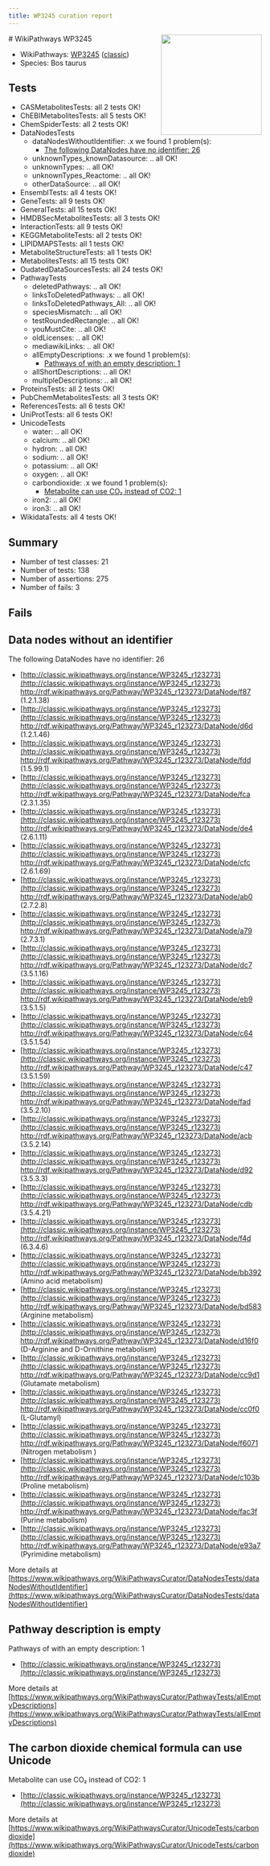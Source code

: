 ```yaml
---
title: WP3245 curation report
---
```


<img style="float: right; width: 200px" src="https://upload.wikimedia.org/wikipedia/commons/thumb/8/83/Wplogo_with_text_500.png/640px-Wplogo_with_text_500.png" />
# WikiPathways WP3245

* WikiPathways: [WP3245](https://wikipathways.org/pathways/WP3245) ([classic](https://classic.wikipathways.org/instance/WP3245))
* Species: Bos taurus
## Tests
* CASMetabolitesTests: all 2 tests OK!
* ChEBIMetabolitesTests: all 5 tests OK!
* ChemSpiderTests: all 2 tests OK!
* DataNodesTests
    * dataNodesWithoutIdentifier: .x we found 1 problem(s):
        * [The following DataNodes have no identifier: 26](#8792c4b5)
    * unknownTypes_knownDatasource: .. all OK!
    * unknownTypes: .. all OK!
    * unknownTypes_Reactome: .. all OK!
    * otherDataSource: .. all OK!
* EnsemblTests: all 4 tests OK!
* GeneTests: all 9 tests OK!
* GeneralTests: all 15 tests OK!
* HMDBSecMetabolitesTests: all 3 tests OK!
* InteractionTests: all 9 tests OK!
* KEGGMetaboliteTests: all 2 tests OK!
* LIPIDMAPSTests: all 1 tests OK!
* MetaboliteStructureTests: all 1 tests OK!
* MetabolitesTests: all 15 tests OK!
* OudatedDataSourcesTests: all 24 tests OK!
* PathwayTests
    * deletedPathways: .. all OK!
    * linksToDeletedPathways: .. all OK!
    * linksToDeletedPathways_All: .. all OK!
    * speciesMismatch: .. all OK!
    * testRoundedRectangle: .. all OK!
    * youMustCite: .. all OK!
    * oldLicenses: .. all OK!
    * mediawikiLinks: .. all OK!
    * allEmptyDescriptions: .x we found 1 problem(s):
        * [Pathways of with an empty description: 1](#798a4967)
    * allShortDescriptions: .. all OK!
    * multipleDescriptions: .. all OK!
* ProteinsTests: all 2 tests OK!
* PubChemMetabolitesTests: all 3 tests OK!
* ReferencesTests: all 6 tests OK!
* UniProtTests: all 6 tests OK!
* UnicodeTests
    * water: .. all OK!
    * calcium: .. all OK!
    * hydron: .. all OK!
    * sodium: .. all OK!
    * potassium: .. all OK!
    * oxygen: .. all OK!
    * carbondioxide: .x we found 1 problem(s):
        * [Metabolite can use CO₂ instead of CO2: 1](#d79fe328)
    * iron2: .. all OK!
    * iron3: .. all OK!
* WikidataTests: all 4 tests OK!


## Summary

* Number of test classes: 21
* Number of tests: 138
* Number of assertions: 275
* Number of fails: 3

## Fails

<a name="8792c4b5" />

## Data nodes without an identifier

The following DataNodes have no identifier: 26

* [http://classic.wikipathways.org/instance/WP3245_r123273](http://classic.wikipathways.org/instance/WP3245_r123273) http://rdf.wikipathways.org/Pathway/WP3245_r123273/DataNode/f87 (1.2.1.38)
* [http://classic.wikipathways.org/instance/WP3245_r123273](http://classic.wikipathways.org/instance/WP3245_r123273) http://rdf.wikipathways.org/Pathway/WP3245_r123273/DataNode/d6d (1.2.1.46)
* [http://classic.wikipathways.org/instance/WP3245_r123273](http://classic.wikipathways.org/instance/WP3245_r123273) http://rdf.wikipathways.org/Pathway/WP3245_r123273/DataNode/fdd (1.5.99.1)
* [http://classic.wikipathways.org/instance/WP3245_r123273](http://classic.wikipathways.org/instance/WP3245_r123273) http://rdf.wikipathways.org/Pathway/WP3245_r123273/DataNode/fca (2.3.1.35)
* [http://classic.wikipathways.org/instance/WP3245_r123273](http://classic.wikipathways.org/instance/WP3245_r123273) http://rdf.wikipathways.org/Pathway/WP3245_r123273/DataNode/de4 (2.6.1.11)
* [http://classic.wikipathways.org/instance/WP3245_r123273](http://classic.wikipathways.org/instance/WP3245_r123273) http://rdf.wikipathways.org/Pathway/WP3245_r123273/DataNode/cfc (2.6.1.69)
* [http://classic.wikipathways.org/instance/WP3245_r123273](http://classic.wikipathways.org/instance/WP3245_r123273) http://rdf.wikipathways.org/Pathway/WP3245_r123273/DataNode/ab0 (2.7.2.8)
* [http://classic.wikipathways.org/instance/WP3245_r123273](http://classic.wikipathways.org/instance/WP3245_r123273) http://rdf.wikipathways.org/Pathway/WP3245_r123273/DataNode/a79 (2.7.3.1)
* [http://classic.wikipathways.org/instance/WP3245_r123273](http://classic.wikipathways.org/instance/WP3245_r123273) http://rdf.wikipathways.org/Pathway/WP3245_r123273/DataNode/dc7 (3.5.1.16)
* [http://classic.wikipathways.org/instance/WP3245_r123273](http://classic.wikipathways.org/instance/WP3245_r123273) http://rdf.wikipathways.org/Pathway/WP3245_r123273/DataNode/eb9 (3.5.1.5)
* [http://classic.wikipathways.org/instance/WP3245_r123273](http://classic.wikipathways.org/instance/WP3245_r123273) http://rdf.wikipathways.org/Pathway/WP3245_r123273/DataNode/c64 (3.5.1.54)
* [http://classic.wikipathways.org/instance/WP3245_r123273](http://classic.wikipathways.org/instance/WP3245_r123273) http://rdf.wikipathways.org/Pathway/WP3245_r123273/DataNode/c47 (3.5.1.59)
* [http://classic.wikipathways.org/instance/WP3245_r123273](http://classic.wikipathways.org/instance/WP3245_r123273) http://rdf.wikipathways.org/Pathway/WP3245_r123273/DataNode/fad (3.5.2.10)
* [http://classic.wikipathways.org/instance/WP3245_r123273](http://classic.wikipathways.org/instance/WP3245_r123273) http://rdf.wikipathways.org/Pathway/WP3245_r123273/DataNode/acb (3.5.2.14)
* [http://classic.wikipathways.org/instance/WP3245_r123273](http://classic.wikipathways.org/instance/WP3245_r123273) http://rdf.wikipathways.org/Pathway/WP3245_r123273/DataNode/d92 (3.5.3.3)
* [http://classic.wikipathways.org/instance/WP3245_r123273](http://classic.wikipathways.org/instance/WP3245_r123273) http://rdf.wikipathways.org/Pathway/WP3245_r123273/DataNode/cdb (3.5.4.21)
* [http://classic.wikipathways.org/instance/WP3245_r123273](http://classic.wikipathways.org/instance/WP3245_r123273) http://rdf.wikipathways.org/Pathway/WP3245_r123273/DataNode/f4d (6.3.4.6)
* [http://classic.wikipathways.org/instance/WP3245_r123273](http://classic.wikipathways.org/instance/WP3245_r123273) http://rdf.wikipathways.org/Pathway/WP3245_r123273/DataNode/bb392 (Amino acid metabolism)
* [http://classic.wikipathways.org/instance/WP3245_r123273](http://classic.wikipathways.org/instance/WP3245_r123273) http://rdf.wikipathways.org/Pathway/WP3245_r123273/DataNode/bd583 (Arginine metabolism)
* [http://classic.wikipathways.org/instance/WP3245_r123273](http://classic.wikipathways.org/instance/WP3245_r123273) http://rdf.wikipathways.org/Pathway/WP3245_r123273/DataNode/d16f0 (D-Arginine and D-Ornithine metabolism)
* [http://classic.wikipathways.org/instance/WP3245_r123273](http://classic.wikipathways.org/instance/WP3245_r123273) http://rdf.wikipathways.org/Pathway/WP3245_r123273/DataNode/cc9d1 (Glutamate metabolism)
* [http://classic.wikipathways.org/instance/WP3245_r123273](http://classic.wikipathways.org/instance/WP3245_r123273) http://rdf.wikipathways.org/Pathway/WP3245_r123273/DataNode/cc0f0 (L-Glutamyl)
* [http://classic.wikipathways.org/instance/WP3245_r123273](http://classic.wikipathways.org/instance/WP3245_r123273) http://rdf.wikipathways.org/Pathway/WP3245_r123273/DataNode/f6071 (Nitrogen metabolism
)
* [http://classic.wikipathways.org/instance/WP3245_r123273](http://classic.wikipathways.org/instance/WP3245_r123273) http://rdf.wikipathways.org/Pathway/WP3245_r123273/DataNode/c103b (Proline metabolism)
* [http://classic.wikipathways.org/instance/WP3245_r123273](http://classic.wikipathways.org/instance/WP3245_r123273) http://rdf.wikipathways.org/Pathway/WP3245_r123273/DataNode/fac3f (Purine metabolism)
* [http://classic.wikipathways.org/instance/WP3245_r123273](http://classic.wikipathways.org/instance/WP3245_r123273) http://rdf.wikipathways.org/Pathway/WP3245_r123273/DataNode/e93a7 (Pyrimidine metabolism)


More details at [https://www.wikipathways.org/WikiPathwaysCurator/DataNodesTests/dataNodesWithoutIdentifier](https://www.wikipathways.org/WikiPathwaysCurator/DataNodesTests/dataNodesWithoutIdentifier)

<a name="798a4967" />

## Pathway description is empty

Pathways of with an empty description: 1

* [http://classic.wikipathways.org/instance/WP3245_r123273](http://classic.wikipathways.org/instance/WP3245_r123273)

More details at [https://www.wikipathways.org/WikiPathwaysCurator/PathwayTests/allEmptyDescriptions](https://www.wikipathways.org/WikiPathwaysCurator/PathwayTests/allEmptyDescriptions)

<a name="d79fe328" />

## The carbon dioxide chemical formula can use Unicode

Metabolite can use CO₂ instead of CO2: 1

* [http://classic.wikipathways.org/instance/WP3245_r123273](http://classic.wikipathways.org/instance/WP3245_r123273)


More details at [https://www.wikipathways.org/WikiPathwaysCurator/UnicodeTests/carbondioxide](https://www.wikipathways.org/WikiPathwaysCurator/UnicodeTests/carbondioxide)

